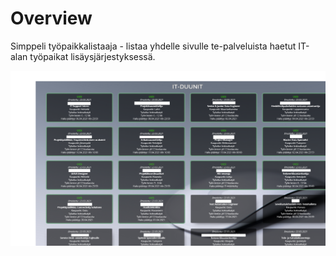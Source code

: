# Overview
Simppeli työpaikkalistaaja - listaa yhdelle sivulle te-palveluista haetut IT-alan työpaikat lisäysjärjestyksessä.

![ScreenShot](screenshot.png)
